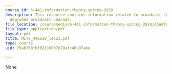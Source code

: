 ```yaml
---
course_id: 6-441-information-theory-spring-2010
description: This resource contains information related to broadcast channel and gaussian
  degraded broadcast channel.
file_location: /coursemedia/6-441-information-theory-spring-2010/25a6f68fbf02116707e29afc40a07abe_MIT6_441S10_lec21.pdf
file_type: application/pdf
layout: pdf
title: MIT6_441S10_lec21.pdf
type: course
uid: 25a6f68fbf02116707e29afc40a07abe

---
```

None